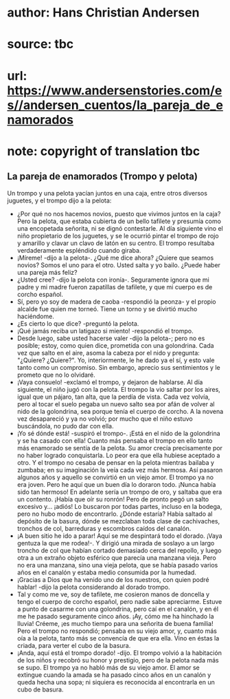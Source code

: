 # author: Hans Christian Andersen
# source: tbc
# url: https://www.andersenstories.com/es//andersen_cuentos/la_pareja_de_enamorados
# note: copyright of translation tbc

## La pareja de enamorados (Trompo y pelota) 

Un trompo y una pelota yacían juntos en una caja, entre otros diversos
juguetes, y el trompo dijo a la pelota:
- ¿Por qué no nos hacemos novios, puesto que vivimos juntos en la caja?
Pero la pelota, que estaba cubierta de un bello tafilete y presumía como
una encopetada señorita, ni se dignó contestarle.
Al día siguiente vino el niño propietario de los juguetes, y se le
ocurrió pintar el trompo de rojo y amarillo y clavar un clavo de latón
en su centro. El trompo resultaba verdaderamente espléndido cuando
giraba.
- ¡Míreme! -dijo a la pelota-. ¿Qué me dice ahora? ¿Quiere que seamos
novios? Somos el uno para el otro. Usted salta y yo bailo. ¿Puede haber
una pareja más feliz?
- ¿Usted cree? -dijo la pelota con ironía-. Seguramente ignora que mi
padre y mi madre fueron zapatillas de tafilete, y que mi cuerpo es de
corcho español.
- Sí, pero yo soy de madera de caoba -respondió la peonza- y el propio
alcalde fue quien me torneó. Tiene un torno y se divirtió mucho
haciéndome.
- ¿Es cierto lo que dice? -preguntó la pelota.
- ¡Qué jamás reciba un latigazo si miento! -respondió el trompo.
- Desde luego, sabe usted hacerse valer -dijo la pelota-; pero no es
posible; estoy, como quien dice, prometida con una golondrina. Cada vez
que salto en el aire, asoma la cabeza por el nido y pregunta: "¿Quiere?
¿Quiere?". Yo, interiormente, le he dado ya el sí, y esto vale tanto
como un compromiso. Sin embargo, aprecio sus sentimientos y le prometo
que no lo olvidaré.
- ¡Vaya consuelo! -exclamó el trompo, y dejaron de hablarse.
Al día siguiente, el niño jugó con la pelota. El trompo la vio saltar
por los aires, igual que un pájaro, tan alta, que la perdía de vista.
Cada vez volvía, pero al tocar el suelo pegaba un nuevo salto sea por
afán de volver al nido de la golondrina, sea porque tenía el cuerpo de
corcho. A la novena vez desapareció y ya no volvió; por mucho que el
niño estuvo buscándola, no pudo dar con ella.
- ¡Yo sé dónde está! -suspiró el trompo-. ¡Está en el nido de la
golondrina y se ha casado con ella!
Cuanto más pensaba el trompo en ello tanto más enamorado se sentía de la
pelota. Su amor crecía precisamente por no haber logrado conquistarla.
Lo peor era que ella hubiese aceptado a otro. Y el trompo no cesaba de
pensar en la pelota mientras bailaba y zumbaba; en su imaginación la
veía cada vez más hermosa. Así pasaron algunos años y aquello se
convirtió en un viejo amor.
El trompo ya no era joven. Pero he aquí que un buen día lo doraron todo.
¡Nunca había sido tan hermoso! En adelante sería un trompo de oro, y
saltaba que era un contento. ¡Había que oír su ronrón! Pero de pronto
pegó un salto excesivo y... ¡adiós!
Lo buscaron por todas partes, incluso en la bodega, pero no hubo modo de
encontrarlo. ¿Dónde estaría?
Había saltado al depósito de la basura, dónde se mezclaban toda clase de
cachivaches, tronchos de col, barreduras y escombros caídos del
canalón.
- ¡A buen sitio he ido a parar! Aquí se me despintará todo el dorado.
¡Vaya gentuza la que me rodea!-. Y dirigió una mirada de soslayo a un
largo troncho de col que habían cortado demasiado cerca del repollo, y
luego otra a un extraño objeto esférico que parecía una manzana vieja.
Pero no era una manzana, sino una vieja pelota, que se había pasado
varios años en el canalón y estaba medio consumida por la humedad.
- ¡Gracias a Dios que ha venido uno de los nuestros, con quien podré
hablar! -dijo la pelota considerando al dorado trompo.
- Tal y como me ve, soy de tafilete, me cosieron manos de doncella y
tengo el cuerpo de corcho español, pero nadie sabe apreciarme. Estuve a
punto de casarme con una golondrina, pero caí en el canalón, y en él me
he pasado seguramente cinco años. ¡Ay, cómo me ha hinchado la lluvia!
Créeme, ¡es mucho tiempo para una señorita de buena familia!
Pero el trompo no respondió; pensaba en su viejo amor, y, cuanto más oía
a la pelota, tanto más se convencía de que era ella.
Vino en éstas la criada, para verter el cubo de la basura.
- ¡Anda, aquí está el trompo dorado! -dijo.
El trompo volvió a la habitación de los niños y recobró su honor y
prestigio, pero de la pelota nada más se supo. El trompo ya no habló más
de su viejo amor. El amor se extingue cuando la amada se ha pasado cinco
años en un canalón y queda hecha una sopa; ni siquiera es reconocida al
encontrarla en un cubo de basura.
